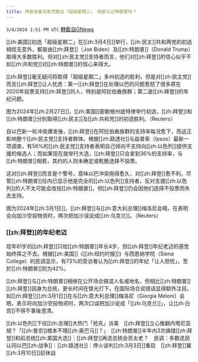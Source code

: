 ```yaml
---
title: 拜登会毫无悬念胜出「超级星期二」　但能斗过特朗普吗？
---
```

`3/4/2024 1:51 PM UTC` [轉載自GNews](https://gnews.org/articles/2363944)

[[zh:美国]]初选「超级星期二」在[[zh:3月4日]]举行，[[zh:民主]]共和两党的初选相信无意外，都是由[[zh:拜登]]（Joe Biden）及[[zh:特朗普]]（Donald Trump）取得大多数胜利。但对[[zh:民主党]]支持者而言，他们对[[zh:拜登]]的信心似乎不如[[zh:共和党]]对[[zh:特朗普]]的信心来得大。

[[zh:拜登]]毫无疑问将取得「超级星期二」多州初选的胜利，但是对[[zh:民主党]]而言[[zh:拜登]]让人忧虑：第一[[zh:拜登]]在处理以巴的问题惹怒了很多原在2020年投票支持[[zh:拜登]]的人，特别是阿拉伯裔族群；第二是[[zh:拜登]]的年纪问题。

图为2024年[[zh:2月27日]]，[[zh:美国]]密歇根州底特律举行初选，[[zh:拜登]]和[[zh:特朗普]]分别取得[[zh:民主]]及[[zh:共和党]]的初选胜利。（Reuters）

自以巴新一轮冲突爆发後，[[zh:拜登]]在阿拉伯裔族群的支持率每况愈下，而这正影响整个[[zh:民主党]]支持者群体。根据[[zh:路透社]]与益普索（Ipsos）最新一项调查，有56%的[[zh:民主党]]支持者表明自己倾向不支持向[[zh:以色列]]提供支援的候选人；而如果现在就举行大选，[[zh:拜登]]只会拿到36%的支持率，与[[zh:特朗普]]相若，其约的人则未确定或乾脆选择不投票。

这对[[zh:拜登]]而言是个警号，意味以巴冲突拖得愈久，对[[zh:拜登]]愈不利。尽管[[zh:特朗普]]任内已显示他是完全的[[zh:以色列]]支持者，反对支援[[zh:以色列]]的人不太可能会改投[[zh:特朗普]]，但[[zh:拜登]]仍会因他们选择不投票而失去支持。

图为2024年[[zh:3月1日]]，[[zh:拜登]]与[[zh:意大利总理]]梅洛尼会晤，在表明会向加沙空投物资时，两次把加沙误说成[[zh:乌克兰]]。（Reuters）

### **[[zh:拜登]]的年纪老迈**

现年81岁的[[zh:拜登]]只给[[zh:特朗普]]年长4岁，但[[zh:拜登]]年纪老迈的感觉始终挥之不去。根据[[zh:美国]]《[[zh:纽约时报]]》与西恩纳学院（Siena College）的民调显示，有73%的受访者认为[[zh:拜登]]的年纪「让人担忧」，至於[[zh:特朗普]]则为42%。

[[zh:拜登]]与[[zh:特朗普]]相继在公开场合搞混人名或地名，但相比[[zh:特朗普]][[zh:拜登]]因身为总统，更长时间在镁光灯下，在国际场合说错话显得额外注目。如[[zh:拜登]][[zh:3月1日]]在与[[zh:意大利总理]]梅洛尼（Giorgia Meloni）会晤，表示将向加沙空投物资时，两次口误把加沙说成「[[zh:乌克兰]]」，让[[zh:白宫]]不得不事後澄清。

[[zh:以色列]]下任[[zh:总理]]大热门「抢先」访美　[[zh:拜登]]立心推翻内塔尼亚胡？「[[zh:普京]]根本不理[[zh:奥巴马]]？」　[[zh:特朗普]]半年内3次搞错[[zh:拜登]]和前总统[[zh:美国大选]]｜[[zh:拜登]]再选总统会否太老？　民调：多数选民认同以巴[[zh:战争]]｜[[zh:路透社]]：停火谈判[[zh:3月3日]]重启　[[zh:拜登]]冀[[zh:3月10日]]前休战

